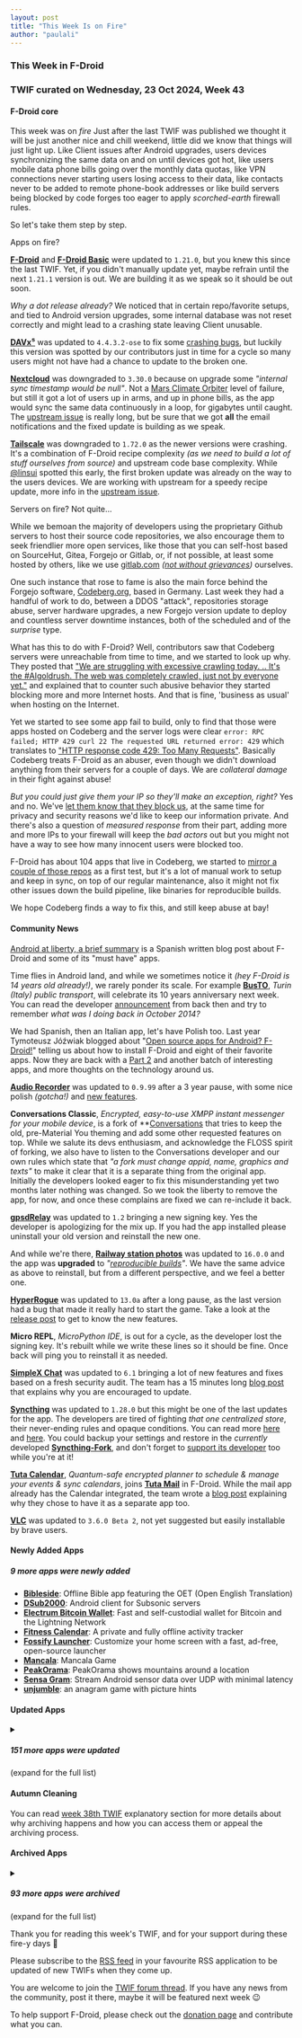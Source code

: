 ```yaml
---
layout: post
title: "This Week Is on Fire"
author: "paulali"
---
```


### This Week in F-Droid

### TWIF curated on Wednesday, 23 Oct 2024, Week 43

#### F-Droid core

This week was on _fire_ Just after the last TWIF was published we thought it will be just another nice and chill weekend, little did we know that things will just light up. Like Client issues after Android upgrades, users devices synchronizing the same data on and on until devices got hot, like users mobile data phone bills going over the monthly data quotas, like VPN connections never starting users losing access to their data, like contacts never to be added to remote phone-book addresses or like build servers being blocked by code forges too eager to apply _scorched-earth_ firewall rules.

So let's take them step by step.

Apps on fire?

**[F\-Droid](https://f-droid.org/packages/org.fdroid.fdroid)** and **[F\-Droid Basic](https://f-droid.org/packages/org.fdroid.basic)** were updated to `1.21.0`, but you knew this since the last TWIF. Yet, if you didn't manually update yet, maybe refrain until the next `1.21.1` version is out. We are building it as we speak so it should be out soon.

_Why a dot release already?_ We noticed that in certain repo/favorite setups, and tied to Android version upgrades, some internal database was not reset correctly and might lead to a crashing state leaving Client unusable.

**[DAVx⁵](https://f-droid.org/packages/at.bitfire.davdroid)** was updated to `4.4.3.2-ose` to fix some [crashing bugs](https://github.com/bitfireAT/davx5-ose/issues/1080), but luckily this version was spotted by our contributors just in time for a cycle so many users might not have had a chance to update to the broken one.

**[Nextcloud](https://f-droid.org/packages/com.nextcloud.client)** was downgraded to `3.30.0` because on upgrade some _"internal sync timestamp would be null"_. Not a [Mars Climate Orbiter](https://en.wikipedia.org/wiki/Mars_Climate_Orbiter#Cause_of_failure) level of failure, but still it got a lot of users up in arms, and up in phone bills, as the app would sync the same data continuously in a loop, for gigabytes until caught. The [upstream issue](https://github.com/nextcloud/android/issues/13738) is really long, but be sure that we got **all** the email notifications and the fixed update is building as we speak.

**[Tailscale](https://f-droid.org/packages/com.tailscale.ipn/)** was downgraded to `1.72.0` as the newer versions were crashing. It's a combination of F-Droid recipe complexity _(as we need to build a lot of stuff ourselves from source)_ and upstream code base complexity. While [@linsui](https://gitlab.com/linsui) spotted this early, the first broken update was already on the way to the users devices. We are working with upstream for a speedy recipe update, more info in the [upstream issue](https://github.com/tailscale/tailscale/issues/13850). 

Servers on fire? Not quite...

While we bemoan the majority of developers using the proprietary Github servers to host their source code repositories, we also encourage them to seek friendlier more open services, like those that you can self-host based on SourceHut, Gitea, Forgejo or Gitlab, or, if not possible, at least some hosted by others, like we use [gitlab.com](https://gitlab.com/fdroid) _([not without grievances](https://gitlab.com/fdroid/admin/-/issues/159))_ ourselves.

One such instance that rose to fame is also the main force behind the Forgejo software, [Codeberg.org](https://codeberg.org), based in Germany. Last week they had a handful of work to do, between a DDOS "attack", repositories storage abuse, server hardware upgrades, a new Forgejo version update to deploy and countless server downtime instances, both of the scheduled and of the _surprise_ type. 

What has this to do with F-Droid? Well, contributors saw that Codeberg servers were unreachable from time to time, and we started to look up why. They posted that ["We are struggling with excessive crawling today. .. It's the #AIgoldrush. The web was completely crawled, just not by everyone yet."](https://social.anoxinon.de/@Codeberg/113306779266629192) and explained that to counter such abusive behavior they started blocking more and more Internet hosts. And that is fine, 'business as usual' when hosting on the Internet.

Yet we started to see some app fail to build, only to find that those were apps hosted on Codeberg and the server logs were clear `error: RPC failed; HTTP 429 curl 22 The requested URL returned error: 429` which translates to ["HTTP response code 429: Too Many Requests"](https://developer.mozilla.org/en-US/docs/Web/HTTP/Status/429). Basically Codeberg treats F-Droid as an abuser, even though we didn't download anything from their servers for a couple of days. We are _collateral damage_ in their fight against abuse!

_But you could just give them your IP so they'll make an exception, right?_ Yes and no. We've [let them know that they block us](https://chaos.social/@grote/113334573794735891), at the same time for privacy and security reasons we'd like to keep our information private. And there's also a question of _measured response_ from their part, adding more and more IPs to your firewall will keep the _bad actors_ out but you might not have a way to see how many innocent users were blocked too.

F-Droid has about 104 apps that live in Codeberg, we started to [mirror a couple of those repos](https://gitlab.com/freed-by-fdroid/mirrored-by-f-droid) as a first test, but it's a lot of manual work to setup and keep in sync, on top of our regular maintenance, also it might not fix other issues down the build pipeline, like binaries for reproducible builds.

We hope Codeberg finds a way to fix this, and still keep abuse at bay!


#### Community News

[Android at liberty, a brief summary](https://gnulinuxvalencia.org/android-en-libertad-un-breve-resumen/) is a Spanish written blog post about F-Droid and some of its "must have" apps.

Time flies in Android land, and while we sometimes notice it _(hey F-Droid is 14 years old already!)_, we rarely ponder its scale. For example **[BusTO](https://f-droid.org/packages/it.reyboz.bustorino/)**, _Turin (Italy) public transport_, will celebrate its 10 years anniversary next week. You can read the developer [announcement](https://blog.reyboz.it/2014/11/24/busto-libera-il-trasporto-pubblico-piemontese-torinese/) from back then and try to remember _what was I doing back in October 2014?_

We had Spanish, then an Italian app, let's have Polish too. Last year Tymoteusz Jóźwiak blogged about "[Open source apps for Android? F-Droid!](https://jozwiak.top/blog/aplikacje-open-source-na-androida-f-droid)" telling us about how to install F-Droid and eight of their favorite apps. Now they are back with a [Part 2](https://jozwiak.top/blog/aplikacje-open-source-na-androida-f-droid-cz-2) and another batch of interesting apps, and more thoughts on the technology around us.

**[Audio Recorder](https://f-droid.org/packages/com.dimowner.audiorecorder)** was updated to `0.9.99` after a 3 year pause, with some nice polish _(gotcha!)_ and [new features](https://github.com/Dimowner/AudioRecorder/releases/tag/v0.9.99). 

**Conversations Classic**, _Encrypted, easy\-to\-use XMPP instant messenger for your mobile device_, is a fork of **[Conversations](https://f-droid.org/packages/eu.siacs.conversations/) that tries to keep the old, pre-Material You theming and add some other requested features on top. While we salute its devs enthusiasm, and acknowledge the FLOSS spirit of forking, we also have to listen to the Conversations developer and our own rules which state that _"a fork must change appid, name, graphics and texts"_ to make it clear that it is a separate thing from the original app. Initially the developers looked eager to fix this misunderstanding yet two months later nothing was changed. So we took the liberty to remove the app, for now, and once these complains are fixed we can re-include it back.

**[gpsdRelay](https://f-droid.org/packages/io.github.project_kaat.gpsdrelay)** was updated to `1.2` bringing a new signing key. Yes the developer is apologizing for the mix up. If you had the app installed please uninstall your old version and reinstall the new one.

And while we're there, **[Railway station photos](https://f-droid.org/packages/de.bahnhoefe.deutschlands.bahnhofsfotos)** was updated to `16.0.0` and the app was **upgraded** to _"[reproducible builds](https://f-droid.org/docs/Inclusion_How-To/#reproducible-builds)"_. We have the same advice as above to reinstall, but from a different perspective, and we feel a better one.

**[HyperRogue](https://f-droid.org/packages/com.roguetemple.hyperroid)** was updated to `13.0a` after a long pause, as the last version had a bug that made it really hard to start the game. Take a look at the [release post](https://zenorogue.blogspot.com/2023/12/hyperrogue-130.html) to get to know the new features.

**Micro REPL**, _MicroPython IDE_, is out for a cycle, as the developer lost the signing key. It's rebuilt while we write these lines so it should be fine. Once back will ping you to reinstall it as needed.

**[SimpleX Chat](https://f-droid.org/packages/chat.simplex.app)** was updated to `6.1` bringing a lot of new features and fixes based on a fresh security audit. The team has a 15 minutes long [blog post](https://simplex.chat/blog/20241014-simplex-network-v6-1-security-review-better-calls-user-experience.html) that explains why you are encouraged to update.

**[Syncthing](https://f-droid.org/packages/com.nutomic.syncthingandroid)** was updated to `1.28.0` but this might be one of the last updates for the app. The developers are tired of fighting _that one centralized store_, their never-ending rules and opaque conditions. You can read more [here](https://github.com/syncthing/syncthing-android/issues/2064) and [here](https://forum.syncthing.net/t/discontinuing-syncthing-android/23002/17). You could  backup your settings and restore in the _currently_ developed **[Syncthing-Fork](https://f-droid.org/packages/com.github.catfriend1.syncthingandroid/)**, and don't forget to [support its developer](https://liberapay.com/cf4friends) too while you're at it!

**[Tuta Calendar](https://f-droid.org/packages/de.tutao.calendar)**, _Quantum\-safe encrypted planner to schedule & manage your events & sync calendars_, joins **[Tuta Mail](https://f-droid.org/packages/de.tutao.tutanota/)** in F-Droid. While the mail app already has the Calendar integrated, the team wrote a [blog post](https://tuta.com/blog/launch-calendar-app) explaining why they chose to have it as a separate app too.

**[VLC](https://f-droid.org/packages/org.videolan.vlc)** was updated to `3.6.0 Beta 2`, not yet suggested but easily installable by brave users. 

#### Newly Added Apps
##### 9 more apps were newly added
* **[Bibleside](https://f-droid.org/packages/com.bibleside.bibleside)**: Offline Bible app featuring the OET \(Open English Translation\)
* **[DSub2000](https://f-droid.org/packages/github.paroj.dsub2000)**: Android client for Subsonic servers
* **[Electrum Bitcoin Wallet](https://f-droid.org/packages/org.electrum.electrum)**: Fast and self\-custodial wallet for Bitcoin and the Lightning Network
* **[Fitness Calendar](https://f-droid.org/packages/com.inky.fitnesscalendar)**: A private and fully offline activity tracker
* **[Fossify Launcher](https://f-droid.org/packages/org.fossify.home)**: Customize your home screen with a fast, ad\-free, open\-source launcher
* **[Mancala](https://f-droid.org/packages/com.willie.mancala)**: Mancala Game
* **[PeakOrama](https://f-droid.org/packages/org.woheller69.PeakOrama.)**: PeakOrama shows mountains around a location
* **[Sensa Gram](https://f-droid.org/packages/com.github.umer0586.sensagram)**: Stream Android sensor data over UDP with minimal latency
* **[unjumble](https://f-droid.org/packages/com.wbpxre150.unjumbleapp)**: an anagram game with picture hints


#### Updated Apps
<details markdown=1>
<summary><h5>151 more apps were updated</h5> (expand for the full list)</summary>

* **[37C3 Wifi Setup](https://f-droid.org/packages/nl.eventinfra.wifisetup)** was updated to `0.37`
* **[3D Model Viewer](https://f-droid.org/packages/org.andresoviedo.dddmodel2)** was updated to `4.0.0`
* **[Acode editor \- Android code editor](https://f-droid.org/packages/com.foxdebug.acode)** was updated to `1.10.5`
* **[Aer \- Fork of Anemo](https://f-droid.org/packages/alt.nainapps.aer)** was updated to `2024.10.10`
* **[Alovoa](https://f-droid.org/packages/com.alovoa.expo)** was updated to `1.13.0`
* **[Amber](https://f-droid.org/packages/com.greenart7c3.nostrsigner)** was updated to `2.0.6`
* **[ANOTHERpass](https://f-droid.org/packages/de.jepfa.yapm)** was updated to `2.0.0`
* **[Anytime Podcast Player](https://f-droid.org/packages/uk.me.amugofjava.anytime)** was updated to `1.3.10`
* **[Aria for Misskey](https://f-droid.org/packages/com.poppingmoon.aria)** was updated to `0.15.1`
* **[Auxio](https://f-droid.org/packages/org.oxycblt.auxio)** was updated to `3.6.2`
* **[Aves Libre](https://f-droid.org/packages/deckers.thibault.aves.libre)** was updated to `1.11.16`
* **[AVNC](https://f-droid.org/packages/com.gaurav.avnc)** was updated to `2.6.3`
* **[Ball2Box](https://f-droid.org/packages/com.simondalvai.ball2box)** was updated to `4.1.5`
* **[Barcode Scanner](https://f-droid.org/packages/com.atharok.barcodescanner)** was updated to `1.24.2`
* **[baresip](https://f-droid.org/packages/com.tutpro.baresip)** was updated to `61.0.1`
* **[baresip\+](https://f-droid.org/packages/com.tutpro.baresip.plus)** was updated to `48.0.1`
* **[BILIBILIAS](https://f-droid.org/packages/com.imcys.bilibilias)** was updated to `2.0.45`
* **[Bimba](https://f-droid.org/packages/xyz.apiote.bimba.czwek)** was updated to `3.7.0`
* **[BinEd \- Binary/Hex Editor](https://f-droid.org/packages/org.exbin.bined.editor.android)** was updated to `0.2.2`
* **[BleOta](https://f-droid.org/packages/com.vovagorodok.ble_ota_app)** was updated to `1.2.1`
* **[Blink Comparison](https://f-droid.org/packages/org.proninyaroslav.blink_comparison)** was updated to `1.2.0`
* **[Boxcars](https://f-droid.org/packages/com.rocket9labs.boxcars)** was updated to `1.4.4`
* **[Capy Reader](https://f-droid.org/packages/com.capyreader.app)** was updated to `2024.10.1063`
* **[Chalachithram](https://f-droid.org/packages/ml.vivekthazhathattil.chalachithram)** was updated to `1.4`
* **[ChatLaunch for WhatsApp](https://f-droid.org/packages/dev.theolm.wwc)** was updated to `v0.12.0`
* **[Cirrus](https://f-droid.org/packages/org.woheller69.omweather)** was updated to `3.3`
* **[Citrine](https://f-droid.org/packages/com.greenart7c3.citrine)** was updated to `0.5.3`
* **[Coordinate Joker](https://f-droid.org/packages/com.github.siggel.coordinatejoker)** was updated to `1.4.35`
* **[Cuscon](https://f-droid.org/packages/com.froxot.cuscon.foss)** was updated to `4.0.3.9`
* **[DankChat](https://f-droid.org/packages/com.flxrs.dankchat)** was updated to `3.9.14`
* **[DuckDuckGo Privacy Browser](https://f-droid.org/packages/com.duckduckgo.mobile.android)** was updated to `5.216.2`
* **[Dungeon Crawl Stone Soup](https://f-droid.org/packages/org.develz.crawl)** was updated to `0.32.1-1-g848d7226f3`
* **[Easter Eggs](https://f-droid.org/packages/com.dede.android_eggs)** was updated to `3.1.0`
* **[Easy Diary](https://f-droid.org/packages/me.blog.korn123.easydiary)** was updated to `1.4.316.202410151`
* **[EasySync](https://f-droid.org/packages/com.phpbg.easysync)** was updated to `1.12`
* **[EinkBro](https://f-droid.org/packages/info.plateaukao.einkbro)** was updated to `12.2.0`
* **[Element X \- Secure Chat & Call](https://f-droid.org/packages/io.element.android.x)** was updated to `0.7.0`
* **[Ente Photos \- Open source, end\-to\-end encrypted al](https://f-droid.org/packages/io.ente.photos.fdroid)** was updated to `0.9.49`
* **[Exfilac](https://f-droid.org/packages/com.io7m.exfilac.main)** was updated to `1.1.1`
* **[FairEmail](https://f-droid.org/packages/eu.faircode.email)** was updated to `1.2238`
* **[FetchIt](https://f-droid.org/packages/com.tharunbirla.fetchit)** was updated to `1.2`
* **[File Navigator](https://f-droid.org/packages/com.w2sv.filenavigator)** was updated to `0.2.2`
* **[Flask](https://f-droid.org/packages/edu.rit.csh.devin)** was updated to `1.1.1`
* **[FlorisBoard](https://f-droid.org/packages/dev.patrickgold.florisboard)** was updated to `0.4.1`
* **[Gauguin](https://f-droid.org/packages/org.piepmeyer.gauguin)** was updated to `0.31.2`
* **[Gcam Services Provider \(Basic\)](https://f-droid.org/packages/de.lukaspieper.gcam.services)** was updated to `1.5.2`
* **[Geto](https://f-droid.org/packages/com.android.geto)** was updated to `1.15.9`
* **[Graded \- Grade tracker](https://f-droid.org/packages/com.NightDreamGames.Grade.ly)** was updated to `2.7.1`
* **[Harmony Music](https://f-droid.org/packages/com.anandnet.harmonymusic)** was updated to `1.10.2`
* **[Home Assistant](https://f-droid.org/packages/io.homeassistant.companion.android.minimal)** was updated to `2024.10.3-minimal`
* **[Immich](https://f-droid.org/packages/app.alextran.immich)** was updated to `1.118.1`
* **[Indic Keyboard](https://f-droid.org/packages/org.smc.inputmethod.indic)** was updated to `3.6.1`
* **[Infomaniak kDrive](https://f-droid.org/packages/com.infomaniak.drive)** was updated to `5.1.0`
* **[Infomaniak Mail](https://f-droid.org/packages/com.infomaniak.mail)** was updated to `1.6.1`
* **[Interval Timer](https://f-droid.org/packages/dev.randombits.intervaltimer)** was updated to `1.1.1`
* **[Jami](https://f-droid.org/packages/cx.ring)** was updated to `20241011-01`
* **[Joplin](https://f-droid.org/packages/net.cozic.joplin)** was updated to `3.1.5`
* **[Json List](https://f-droid.org/packages/com.sjapps.jsonlist)** was updated to `1.5`
* **[K\-9 Mail](https://f-droid.org/packages/com.fsck.k9)** was updated to `8.0b3`
* **[Keysh](https://f-droid.org/packages/io.github.hufrea.keysh)** was updated to `0.1.6`
* **[Klick'r \- Smart AutoClicker](https://f-droid.org/packages/com.buzbuz.smartautoclicker)** was updated to `3.0.5`
* **[Kotatsu](https://f-droid.org/packages/org.koitharu.kotatsu)** was updated to `7.6.4`
* **[Kwik EFIS](https://f-droid.org/packages/player.efis.pfd)** was updated to `6.18`
* **[Li\-Ri](https://f-droid.org/packages/org.liri.liri)** was updated to `3.1.5`
* **[LibreOffice & OpenOffice document reader \| ODF](https://f-droid.org/packages/at.tomtasche.reader)** was updated to `3.31`
* **[Linkora](https://f-droid.org/packages/com.sakethh.linkora)** was updated to `0.9.0`
* **[Linwood Butterfly Nightly](https://f-droid.org/packages/dev.linwood.butterfly.nightly)** was updated to `2.2.1-rc.1`
* **[Mastodon](https://f-droid.org/packages/org.joinmastodon.android)** was updated to `2.7.3`
* **[Material Notes](https://f-droid.org/packages/com.maelchiotti.localmaterialnotes)** was updated to `1.7.1`
* **[Materialious](https://f-droid.org/packages/us.materialio.app)** was updated to `1.6.14`
* **[Mattermost Beta](https://f-droid.org/packages/com.mattermost.rnbeta)** was updated to `2.21.0`
* **[Meditation Assistant](https://f-droid.org/packages/sh.ftp.rocketninelabs.meditationassistant.opensource)** was updated to `1.6.9`
* **[MedTimer](https://f-droid.org/packages/com.futsch1.medtimer)** was updated to `1.10.2`
* **[Meshenger](https://f-droid.org/packages/d.d.meshenger)** was updated to `4.3.9`
* **[Meshtastic](https://f-droid.org/packages/com.geeksville.mesh)** was updated to `2.5.1`
* **[Mill](https://f-droid.org/packages/com.calcitem.sanmill)** was updated to `5.3.0`
* **[Monly](https://f-droid.org/packages/org.asafonov.monly)** was updated to `2.10`
* **[MonsterMusic](https://f-droid.org/packages/com.ztftrue.music)** was updated to `0.1.36`
* **[MultiVNC](https://f-droid.org/packages/com.coboltforge.dontmind.multivnc)** was updated to `2.1.7`
* **[Musify](https://f-droid.org/packages/com.gokadzev.musify.fdroid)** was updated to `8.6.5`
* **[Myne: Download & Read eBooks](https://f-droid.org/packages/com.starry.myne)** was updated to `4.3.0`
* **[NanoLedger](https://f-droid.org/packages/be.chvp.nanoledger)** was updated to `0.6.2`
* **[Nex Notes](https://f-droid.org/packages/com.swatian.nexnotes)** was updated to `1.7`
* **[Nextcloud Dev](https://f-droid.org/packages/com.nextcloud.android.beta)** was updated to `20241016`
* **[NFC Quick Settings](https://f-droid.org/packages/au.id.colby.nfcquicksettings)** was updated to `1.4.4`
* **[Obtainium](https://f-droid.org/packages/dev.imranr.obtainium.fdroid)** was updated to `1.1.27`
* **[Offi](https://f-droid.org/packages/de.schildbach.oeffi)** was updated to `13.0.4`
* **[OGN AR Viewer](https://f-droid.org/packages/me.testcase.ognarviewer)** was updated to `1.0.4`
* **[Open Food Facts](https://f-droid.org/packages/openfoodfacts.github.scrachx.openfood)** was updated to `4.16.0`
* **[Open Sudoku](https://f-droid.org/packages/org.moire.opensudoku)** was updated to `4.0.11`
* **[Openlib](https://f-droid.org/packages/com.app.openlib)** was updated to `1.0.9`
* **[OpenSyncedLists](https://f-droid.org/packages/eu.schmidt.systems.opensyncedlists)** was updated to `1.0.10`
* **[OpenTTD](https://f-droid.org/packages/org.openttd.fdroid)** was updated to `14.1.rev128`
* **[Orgzly Revived](https://f-droid.org/packages/com.orgzlyrevived)** was updated to `1.8.28`
* **[Pagan](https://f-droid.org/packages/com.qfs.pagan)** was updated to `1.5.9`
* **[Pazzword \- Password Evaluator](https://f-droid.org/packages/com.cyb3rko.pazzword)** was updated to `1.2.4`
* **[PCAPdroid](https://f-droid.org/packages/com.emanuelef.remote_capture)** was updated to `1.7.4`
* **[Peristyle](https://f-droid.org/packages/app.simple.peri)** was updated to `v3.3.0`
* **[Petals](https://f-droid.org/packages/br.com.colman.petals)** was updated to `3.30.0`
* **[Pie Launcher](https://f-droid.org/packages/de.markusfisch.android.pielauncher)** was updated to `1.21.0`
* **[Pocket Broomball](https://f-droid.org/packages/com.simondalvai.pocketbroomball)** was updated to `5.2.1`
* **[Podcini\.R \- Podcast instrument](https://f-droid.org/packages/ac.mdiq.podcini.R)** was updated to `6.11.4`
* **[Proton Pass: Password Manager](https://f-droid.org/packages/proton.android.pass.fdroid)** was updated to `1.26.1`
* **[ProtonVPN \- Secure and Free VPN](https://f-droid.org/packages/ch.protonvpn.android)** was updated to `5.6.38.0`
* **[QuickWeather](https://f-droid.org/packages/com.ominous.quickweather)** was updated to `2.7.3`
* **[Quote Unquote](https://f-droid.org/packages/com.github.jameshnsears.quoteunquote)** was updated to `4.45.0-fdroid`
* **[Radio Romania](https://f-droid.org/packages/ro.radioromaniaactualitati.podcasts)** was updated to `2.5.7`
* **[RidgeScout](https://f-droid.org/packages/com.ridgebotics.ridgescout)** was updated to `0.6`
* **[RiMusic](https://f-droid.org/packages/it.fast4x.rimusic)** was updated to `0.6.56.1`
* **[Ripple: respond when panicking](https://f-droid.org/packages/info.guardianproject.ripple)** was updated to `0.3.0`
* **[RSSAid](https://f-droid.org/packages/com.gmail.cn.leetao94.rssaid)** was updated to `3.0.3`
* **[Rush](https://f-droid.org/packages/com.shub39.rush)** was updated to `2.3.4`
* **[Satunes](https://f-droid.org/packages/io.github.antoinepirlot.satunes)** was updated to `2.3.3`
* **[Seafile](https://f-droid.org/packages/com.seafile.seadroid2)** was updated to `3.0.4`
* **[Seal](https://f-droid.org/packages/com.junkfood.seal)** was updated to `1.13.1-(F-Droid)`
* **[ServerBox](https://f-droid.org/packages/tech.lolli.toolbox)** was updated to `1.0.1104`
* **[Session](https://f-droid.org/packages/network.loki.messenger.fdroid)** was updated to `1.20.2`
* **[Share 2 Archive Today](https://f-droid.org/packages/org.gnosco.share2archivetoday)** was updated to `2.8`
* **[Sharing](https://f-droid.org/packages/com.ammar.sharing)** was updated to `v1.5.2-beta2`
* **[Simple Counter](https://f-droid.org/packages/org.quicksc0p3r.simplecounter)** was updated to `1.3`
* **[Simple Sudoku Game](https://f-droid.org/packages/org.benoitharrault.sudoku)** was updated to `0.2.1`
* **[sing\-box](https://f-droid.org/packages/io.nekohasekai.sfa)** was updated to `1.10.1`
* **[SiYuan](https://f-droid.org/packages/org.b3log.siyuan)** was updated to `3.1.9`
* **[Slideshow Wallpaper](https://f-droid.org/packages/io.github.doubi88.slideshowwallpaper)** was updated to `1.2.1`
* **[SlimSocial for Facebook](https://f-droid.org/packages/it.rignanese.leo.slimfacebook)** was updated to `10.1.1`
* **[SnapSaver](https://f-droid.org/packages/lying.fengfeng.snapsaver)** was updated to `0.4.0`
* **[SpamBlocker \(Call & SMS\)](https://f-droid.org/packages/spam.blocker)** was updated to `3.0`
* **[Squeeze Client](https://f-droid.org/packages/de.maniac103.squeezeclient)** was updated to `1.1`
* **[Standard Notes](https://f-droid.org/packages/com.standardnotes)** was updated to `3.195.12`
* **[Tape Measure \(Privacy Friendly\)](https://f-droid.org/packages/org.secuso.privacyfriendlytapemeasure)** was updated to `1.1.1`
* **[Tasks\.org: Open\-source To\-Do Lists & Reminders](https://f-droid.org/packages/org.tasks)** was updated to `13.11.2`
* **[taz](https://f-droid.org/packages/de.taz.android.app.free)** was updated to `1.9.3`
* **[Text Tools Multiple](https://f-droid.org/packages/com.corphish.quicktools)** was updated to `1.4.0`
* **[Text Tools](https://f-droid.org/packages/com.corphish.quicktools.single)** was updated to `1.4.0`
* **[The Kana Quiz](https://f-droid.org/packages/com.noprestige.kanaquiz)** was updated to `0.15.1-pure`
* **[The One App](https://f-droid.org/packages/io.theoneapp)** was updated to `2.0.1`
* **[Thumb\-Key](https://f-droid.org/packages/com.dessalines.thumbkey)** was updated to `3.4.16`
* **[TourCount](https://f-droid.org/packages/com.wmstein.tourcount)** was updated to `3.5.1`
* **[Trail Sense](https://f-droid.org/packages/com.kylecorry.trail_sense)** was updated to `6.4.0`
* **[TRIfA](https://f-droid.org/packages/com.zoffcc.applications.trifa)** was updated to `1.0.238`
* **[Unciv](https://f-droid.org/packages/com.unciv.app)** was updated to `4.13.17`
* **[Valentin's PowerTools \#012 \- Rate Your Pics](https://f-droid.org/packages/v4lpt.vpt.f012.ryp)** was updated to `1.0.4`
* **[Vernet \- Network Analyzer](https://f-droid.org/packages/org.fsociety.vernet)** was updated to `1.0.8`
* **[Vespucci](https://f-droid.org/packages/de.blau.android)** was updated to `20.1.4.0`
* **[VRChat Android Assistant](https://f-droid.org/packages/cc.sovellus.vrcaa)** was updated to `2.1.0`
* **[Wikipedia](https://f-droid.org/packages/org.wikipedia)** was updated to `r/2.7.50506-r-2024-10-08`
* **[Windscribe](https://f-droid.org/packages/com.windscribe.vpn)** was updated to `3.80`
* **[Word of the day \- Learn a new word every day](https://f-droid.org/packages/com.saverio.wordoftheday_en)** was updated to `2.0`
* **[Xtra](https://f-droid.org/packages/com.github.andreyasadchy.xtra)** was updated to `2.37.1`
* **[Yatoo](https://f-droid.org/packages/com.paultirk.yatoo)** was updated to `0.10.0`
* **[Yggdrasil](https://f-droid.org/packages/eu.neilalexander.yggdrasil)** was updated to `0.1-018`

</details>


#### Autumn Cleaning

You can read [week 38th TWIF](https://f-droid.org/2024/09/19/twif.html#autumn-cleaning) explanatory section for more details about why archiving happens and how you can access them or appeal the archiving process.

#### Archived Apps
<details markdown=1>
<summary><h5>93 more apps were archived</h5> (expand for the full list)</summary>

* A Photo Manager: Manage local photos: Find/Copy/Edit\-Exif and show in Gallery or Map\.
* AirPush Detector: Discover where the ads are coming from
* Always On AMOLED Plugin: Control capacitive button lights via Always On AMOLED
* AnaCam: Anaglyph Camera
* andLess: Audio player
* AndroidPN Client: Push Notification Client
* Angulo: Angle and Distance Measuring
* AnySoftKeyboard: Persian: Language pack for AnySoftKeyboard
* AppLocker: Lockdown your apps
* AsciiCam: Replace pixels with text
* BackgroundRestrictor: Manage RUN\_IN\_BACKGROUND permissions
* Battery level: Filter SMS and show them in a fake app
* BlackJack Trainer: Learning BlackJack
* BLW \- Bitcoin Lightning Wallet: Bitcoin wallet with Lightning Network support
* Browser Intercept \- Share URL: Peek at urls
* Clock\+: View time, set alarms and timers
* ColorSniffer: Color scheme generation based on app icon
* CommonsLab: Browse and contribute Wikimedia Commons
* CosyDVR: Video recording \(DVR\) software for in\-car use
* crond: Schedules scripts
* DarkCroc Theme: A dark Substratum theme targeting Android 9\+
* Default Dark Theme: A dark Substratum theme targeting Android 7 & 8
* DejaVu Fonts: DejaVu Fonts Theme
* DriSMo: Driving feedback
* dynalogin: Two\-factor HOTP authentication
* eBooks: Search for books you like and download them in multiple formats\.
* Ellaism Wallet: Ellaism Mobile Wallet
* EnigmAndroid: Simulation of the Enigma Machine
* FBReader Calibre connector: View local book catalogues
* FBReader TTS plugin: Addon for FBReader
* Flashify: Open websites in another browser
* FonBot: Control your device remotely
* freeminer: Minecraft\-inspired sandbox game
* Freifunk Auto Connect: Add multiple Freifunk SSIDs to your device
* Gizmooi: Widget that displays pictures
* HABPanelViewer: An openHAB integrated kiosk browser
* Hall Monitor: Galaxy S4 cover
* HDA URL: Generate short URLs
* HoloKen: KenKen game
* Hotspot Login: Automate Wi\-Fi logins
* InTheClear: Alerting and secure wipe
* Kandroid: Manage your projects
* Locker: Enforce maximum failed unlock attempts
* MathDoku: Sudoku\-like game based on KenKen
* MMSKeeper: Switch data off and still allow MMS traffic
* Mobilne Bezpieczeństwo: List apps by categories of permissions
* Network Discovery: Network discovery tool
* NFC Reader: Simple app for reading various NFC tags and cards
* NiceFeed: Lightweight RSS feed reader and news aggregator
* now8: public transport: Improved public transport arrival time estimations using Machine Learning\.
* NSTools: Manage kernel tweaks for Nexus S
* OmniROM Changelog: View recent changes of OmniROM/LineageOS
* ONScripter: Visual Novel player
* Open Training: Plan your fitness training
* OsmAnd Contour lines: Show contour lines in OSMAnd
* Page Plus Balance: Retrieve your balance from PagePlusCellular
* Paranoid Sms Blocker: Block unknown SMS
* Password Store: Manage your passwords
* PlanetCon: Play a turn based strategy game
* PocketSphinx Demo: Speech recognition
* Puff: Password Utility
* QuickMSG: Send encrypted instant messages via email
* Remembeer: Rate the beers you drink
* ScriptManager: Manage sh scripts
* SecDroid: Secure your device from attacks
* Shellshock Vulnerability Scan: Scan for Shellshock vulnerability
* Simple Explorer: File manager
* SimpleDo: Track and manage todo items
* Simply Pace: Calculate your pace
* SnooperStopper: Set different boot and unlock passwords
* SpiritF: Use headphones as antenna for FM radio
* SyncOrg: Take and organize notes
* TalkBack: Accessibility improvements
* TasClock: Track your work time
* Taskkeeper: Keep track of to\-dos
* Tessercube: OpenPGP Made Mobile _(Try [OpenKeychain: Easy PGP](https://f-droid.org/packages/org.sufficientlysecure.keychain/) with [OkcAgent](https://f-droid.org/packages/org.ddosolitary.okcagent/))_
* Timesheet: Time Tracker
* Todo Agenda for Android 4 \- 7\.0: Home screen agenda
* TPT Helper: Tools for ZTE phones
* TripSit: Information, combination charts and a live help chat for recreational drugs
* Tron Wallet: Multifunctional wallet for the TRON network
* TVHGuide: TVHeadEnd PVR client
* UnifiedNlp \(no GAPPS\) \(legacy\): Location provider middleware \(UnifiedNlp\)
* Verbiste Android: Conjugate French verbs
* Veterondo: Generate colors from weather information
* ViMusic: Seamlessly stream music from YouTube Music
* Voodoo OTA RootKeeper: Maintain root access
* WallETH: Ethereum wallet
* WATransmitter: Share any file in WhatsApp
* Web Media Share: Browser for viewing, sharing, or casting media from websites
* WoT Tank Quiz: Quiz about the PC game World of Tanks
* yaft: Simple terminal emulator
* ΞtheRemotΞ: Ethereum Remote

</details>

Thank you for reading this week's TWIF, and for your support during these fire-y days 🙂

Please subscribe to the [RSS feed](https://f-droid.org/news/) in your favourite RSS application to be updated of new TWIFs when they come up.

You are welcome to join the [TWIF forum thread](https://forum.f-droid.org/t/new-twif-submission-thread/23546). If you have any news from the community, post it there, maybe it will be featured next week 😉

To help support F-Droid, please check out the [donation page](https://f-droid.org/donate/) and contribute what you can.


